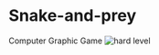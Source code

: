# Snake-and-prey
Computer Graphic Game
![hard level](https://user-images.githubusercontent.com/55579282/179862946-3d84564b-7958-4174-9f3e-58798deebb36.jpeg)
